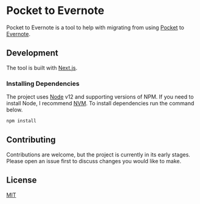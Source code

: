 # Pocket to Evernote

Pocket to Evernote is a tool to help with migrating from using [Pocket](https://getpocket.com) to [Evernote](https://evernote.com).

## Development

The tool is built with [Next.js](nextjs.org/).

### Installing Dependencies

The project uses [Node](https://nodejs.org) v12 and supporting versions of NPM. If you need to install Node, I recommend [NVM](https://github.com/nvm-sh/nvm).
To install dependencies run the command below.

```bash
npm install
```

## Contributing

Contributions are welcome, but the project is currently in its early stages. Please open an issue first to discuss changes you would like to make.

## License
[MIT](https://choosealicense.com/licenses/mit/)